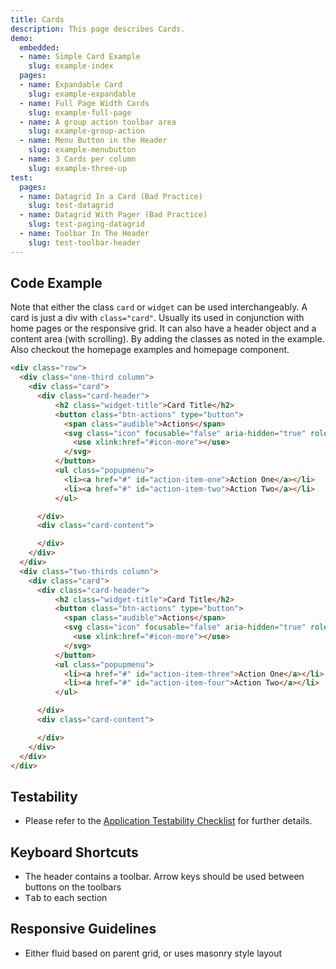 ```yaml
---
title: Cards
description: This page describes Cards.
demo:
  embedded:
  - name: Simple Card Example
    slug: example-index
  pages:
  - name: Expandable Card
    slug: example-expandable
  - name: Full Page Width Cards
    slug: example-full-page
  - name: A group action toolbar area
    slug: example-group-action
  - name: Menu Button in the Header
    slug: example-menubutton
  - name: 3 Cards per column
    slug: example-three-up
test:
  pages:
  - name: Datagrid In a Card (Bad Practice)
    slug: test-datagrid
  - name: Datagrid With Pager (Bad Practice)
    slug: test-paging-datagrid
  - name: Toolbar In The Header
    slug: test-toolbar-header
---
```


## Code Example

Note that either the class `card` or `widget` can be used interchangeably. A card is just a div with `class="card"`. Usually its used in conjunction with home pages or the responsive grid. It can also have a header object and a content area (with scrolling). By adding the classes as noted in the example. Also checkout the homepage examples and homepage component.

```html
<div class="row">
  <div class="one-third column">
    <div class="card">
      <div class="card-header">
          <h2 class="widget-title">Card Title</h2>
          <button class="btn-actions" type="button">
            <span class="audible">Actions</span>
            <svg class="icon" focusable="false" aria-hidden="true" role="presentation">
              <use xlink:href="#icon-more"></use>
            </svg>
          </button>
          <ul class="popupmenu">
            <li><a href="#" id="action-item-one">Action One</a></li>
            <li><a href="#" id="action-item-two">Action Two</a></li>
          </ul>

      </div>
      <div class="card-content">

      </div>
    </div>
  </div>
  <div class="two-thirds column">
    <div class="card">
      <div class="card-header">
          <h2 class="widget-title">Card Title</h2>
          <button class="btn-actions" type="button">
            <span class="audible">Actions</span>
            <svg class="icon" focusable="false" aria-hidden="true" role="presentation">
              <use xlink:href="#icon-more"></use>
            </svg>
          </button>
          <ul class="popupmenu">
            <li><a href="#" id="action-item-three">Action One</a></li>
            <li><a href="#" id="action-item-four">Action Two</a></li>
          </ul>

      </div>
      <div class="card-content">

      </div>
    </div>
  </div>
</div>
```

## Testability

- Please refer to the [Application Testability Checklist](https://design.infor.com/resources/application-testability-checklist) for further details.

## Keyboard Shortcuts

- The header contains a toolbar. Arrow keys should be used between buttons on the toolbars
- <kbd>Tab</kbd> to each section

## Responsive Guidelines

- Either fluid based on parent grid, or uses masonry style layout
